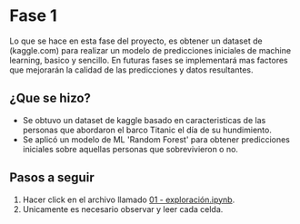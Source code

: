# Fase 1
Lo que se hace en esta fase del proyecto, es obtener un dataset de (kaggle.com) para realizar un modelo de predicciones iniciales de machine learning, basico y sencillo.
En futuras fases se implementará mas factores que mejorarán la calidad de las predicciones y datos resultantes.

## ¿Que se hizo?
+ Se obtuvo un dataset de kaggle basado en caracteristicas de las personas que abordaron el barco Titanic el día de su hundimiento.
+ Se aplicó un modelo de ML 'Random Forest' para obtener predicciones iniciales sobre aquellas personas que sobrevivieron o no.

## Pasos a seguir
1. Hacer click en el archivo llamado [01 - exploración.ipynb](https://github.com/inug4mi/Modelos-1).
2. Unicamente es necesario observar y leer cada celda.

